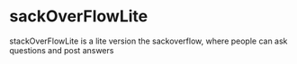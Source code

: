 # sackOverFlowLite
stackOverFlowLite is a lite version the sackoverflow, where people can ask questions and post answers
